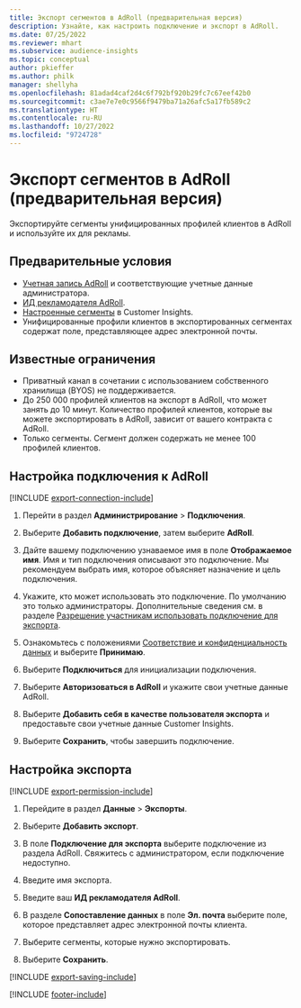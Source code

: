 ```yaml
---
title: Экспорт сегментов в AdRoll (предварительная версия)
description: Узнайте, как настроить подключение и экспорт в AdRoll.
ms.date: 07/25/2022
ms.reviewer: mhart
ms.subservice: audience-insights
ms.topic: conceptual
author: pkieffer
ms.author: philk
manager: shellyha
ms.openlocfilehash: 81adad4caf2d4c6f792bf920b29fc7c67eef42b0
ms.sourcegitcommit: c3ae7e7e0c9566f9479ba71a26afc5a17fb589c2
ms.translationtype: HT
ms.contentlocale: ru-RU
ms.lasthandoff: 10/27/2022
ms.locfileid: "9724728"
---
```

# <a name="export-segments-to-adroll-preview"></a>Экспорт сегментов в AdRoll (предварительная версия)

Экспортируйте сегменты унифицированных профилей клиентов в AdRoll и используйте их для рекламы.

## <a name="prerequisites"></a>Предварительные условия

- [Учетная запись AdRoll](https://www.adroll.com/) и соответствующие учетные данные администратора.
- [ИД рекламодателя AdRoll](https://help.adroll.com/hc/articles/212011838-Advertiser-Profiles).
- [Настроенные сегменты](segments.md) в Customer Insights.
- Унифицированные профили клиентов в экспортированных сегментах содержат поле, представляющее адрес электронной почты.

## <a name="known-limitations"></a>Известные ограничения

- Приватный канал в сочетании с использованием собственного хранилища (BYOS) не поддерживается.
- До 250 000 профилей клиентов на экспорт в AdRoll, что может занять до 10 минут. Количество профилей клиентов, которые вы можете экспортировать в AdRoll, зависит от вашего контракта с AdRoll.
- Только сегменты. Сегмент должен содержать не менее 100 профилей клиентов.

## <a name="set-up-connection-to-adroll"></a>Настройка подключения к AdRoll

[!INCLUDE [export-connection-include](includes/export-connection-admn.md)]

1. Перейти в раздел **Администрирование** > **Подключения**.

1. Выберите **Добавить подключение**, затем выберите **AdRoll**.

1. Дайте вашему подключению узнаваемое имя в поле **Отображаемое имя**. Имя и тип подключения описывают это подключение. Мы рекомендуем выбрать имя, которое объясняет назначение и цель подключения.

1. Укажите, кто может использовать это подключение. По умолчанию это только администраторы. Дополнительные сведения см. в разделе [Разрешение участникам использовать подключение для экспорта](connections.md#allow-contributors-to-use-a-connection-for-exports).

1. Ознакомьтесь с положениями [Соответствие и конфиденциальность данных](connections.md#data-privacy-and-compliance) и выберите **Принимаю**.

1. Выберите **Подключиться** для инициализации подключения.

1. Выберите **Авторизоваться в AdRoll** и укажите свои учетные данные AdRoll.

1. Выберите **Добавить себя в качестве пользователя экспорта** и предоставьте свои учетные данные Customer Insights.

1. Выберите **Сохранить**, чтобы завершить подключение.

## <a name="configure-an-export"></a>Настройка экспорта

[!INCLUDE [export-permission-include](includes/export-permission.md)]

1. Перейдите в раздел **Данные** > **Экспорты**.

1. Выберите **Добавить экспорт**.

1. В поле **Подключение для экспорта** выберите подключение из раздела AdRoll. Свяжитесь с администратором, если подключение недоступно.

1. Введите имя экспорта.

1. Введите ваш **ИД рекламодателя AdRoll**.

1. В разделе **Сопоставление данных** в поле **Эл. почта** выберите поле, которое представляет адрес электронной почты клиента.

1. Выберите сегменты, которые нужно экспортировать.

1. Выберите **Сохранить**.

[!INCLUDE [export-saving-include](includes/export-saving.md)]

[!INCLUDE [footer-include](includes/footer-banner.md)]
